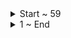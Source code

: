 
<details>
    <summary>Start ~ 59</summary>

# Hyperthreading
- Very useful for GPU
- No hyperthreading for cpu (Minor improvement)
# Branch Prediction
- Penalty if prediction is wrong (10 ~ 20 cycles)

# Multi-thread programming
- Threads do not cummunicate with each other

# Dependent Memory fetch vs. Independent Memory fetch

# Phyisical vs. Logical Core
- Assign logical core to do work (Scheduling instructions)

# Oversubscription
- In general, you don't want oversubscription

</details>

<details>
    <summary>1 ~ End</summary>

# Prefetch & Cache line



</details>